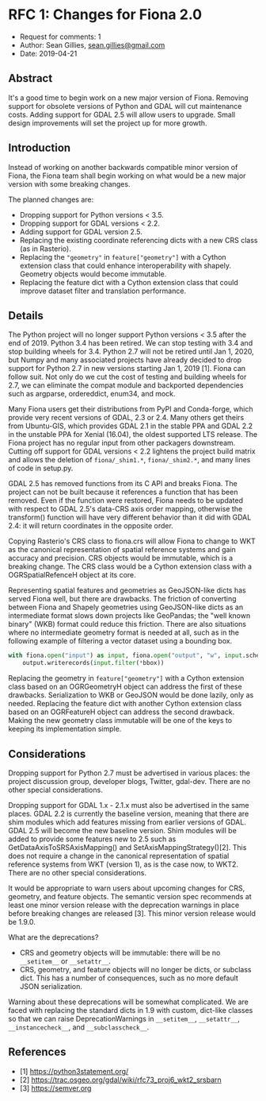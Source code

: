 RFC 1: Changes for Fiona 2.0
============================

* Request for comments: 1
* Author: Sean Gillies, sean.gillies@gmail.com
* Date: 2019-04-21

## Abstract

It's a good time to begin work on a new major version of Fiona. Removing support for obsolete versions of Python and GDAL will cut maintenance costs. Adding support for GDAL 2.5 will allow users to upgrade. Small design improvements will set the project up for more growth.

## Introduction

Instead of working on another backwards compatible minor version of Fiona, the Fiona team shall begin working on what would be a new major version with some breaking changes.

The planned changes are:

* Dropping support for Python versions < 3.5.
* Dropping support for GDAL versions < 2.2.
* Adding support for GDAL version 2.5.
* Replacing the existing coordinate referencing dicts with a new CRS class (as in Rasterio).
* Replacing the `"geometry"` in `feature["geometry"]` with a Cython extension class that could enhance interoperability with shapely. Geometry objects would become immutable.
* Replacing the feature dict with a Cython extension class that could improve dataset filter and translation performance.

## Details

The Python project will no longer support Python versions < 3.5 after the end of 2019. Python 3.4 has been retired. We can stop testing with 3.4 and stop building wheels for 3.4. Python 2.7 will not be retired until Jan 1, 2020, but Numpy and many associated projects have already decided to drop support for Python 2.7 in new versions starting Jan 1, 2019 [1]. Fiona can follow suit. Not only do we cut the cost of testing and building wheels for 2.7, we can eliminate the compat module and backported dependencies such as argparse, ordereddict, enum34, and mock.

Many Fiona users get their distributions from PyPI and Conda-forge, which provide very recent versions of GDAL, 2.3 or 2.4. Many others get theirs from Ubuntu-GIS, which provides GDAL 2.1 in the stable PPA and GDAL 2.2 in the unstable PPA for Xenial (16.04), the oldest supported LTS release. The Fiona project has no regular input from other packagers downstream. Cutting off support for GDAL versions < 2.2 lightens the project build matrix and allows the deletion of `fiona/_shim1.*`, `fiona/_shim2.*`, and many lines of code in setup.py.

GDAL 2.5 has removed functions from its C API and breaks Fiona. The project can not be built because it references a function that has been removed. Even if the function were restored, Fiona needs to be updated with respect to GDAL 2.5's data-CRS axis order mapping, otherwise the transform() function will have very different behavior than it did with GDAL 2.4: it will return coordinates in the opposite order. 

Copying Rasterio's CRS class to fiona.crs will allow Fiona to change to WKT as the canonical representation of spatial reference systems and gain accuracy and precision. CRS objects would be immutable, which is a breaking change. The CRS class would be a Cython extension class with a OGRSpatialRefenceH object at its core.

Representing spatial features and geometries as GeoJSON-like dicts has served Fiona well, but there are drawbacks. The friction of converting between Fiona and Shapely geometries using GeoJSON-like dicts as an intermediate format slows down projects like GeoPandas; the "well known binary" (WKB) format could reduce this friction. There are also situations where no intermediate geometry format is needed at all, such as in the following example of filtering a vector dataset using a bounding box.

```python
with fiona.open("input") as input, fiona.open("output", "w", input.schema) as output:
    output.writerecords(input.filter(*bbox))
```

Replacing the geometry in `feature["geometry"]` with a Cython extension class based on an OGRGeometryH object can address the first of these drawbacks. Serialization to WKB or GeoJSON would be done lazily, only as needed. Replacing the feature dict with another Cython extension class based on an OGRFeatureH object can address the second drawback. Making the new geometry class immutable will be one of the keys to keeping its implementation simple.

## Considerations

Dropping support for Python 2.7 must be advertised in various places: the project discussion group, developer blogs, Twitter, gdal-dev. There are no other special considerations.

Dropping support for GDAL 1.x - 2.1.x must also be advertised in the same places. GDAL 2.2 is currently the baseline version, meaning that there are shim modules which add features missing from earlier versions of GDAL. GDAL 2.5 will become the new baseline version. Shim modules will be added to provide some features new to 2.5 such as GetDataAxisToSRSAxisMapping() and SetAxisMappingStrategy()[2]. This does not require a change in the canonical representation of spatial reference systems from WKT (version 1), as is the case now, to WKT2. There are no other special considerations.

It would be appropriate to warn users about upcoming changes for CRS, geometry, and feature objects. The semantic version spec 
recommends at least one minor version release with the deprecation warnings in place before breaking changes are released [3]. This minor version release would be 1.9.0.

What are the deprecations?

- CRS and geometry objects will be immutable: there will be no `__setitem__` or `__setattr__`.
- CRS, geometry, and feature objects will no longer be dicts, or subclass dict. This has a number of consequences, such as no more default JSON serialization.

Warning about these deprecations will be somewhat complicated. We are faced with replacing the standard dicts in 1.9 with custom, dict-like classes so that we can raise DeprecationWarnings in `__setitem__`, `__setattr__`, `__instancecheck__`, and `__subclasscheck__`.

## References

* [1] https://python3statement.org/
* [2] https://trac.osgeo.org/gdal/wiki/rfc73_proj6_wkt2_srsbarn
* [3] https://semver.org
